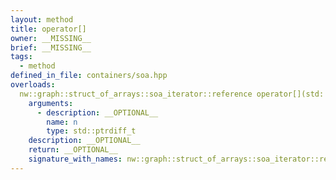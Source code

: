 ```yaml
---
layout: method
title: operator[]
owner: __MISSING__
brief: __MISSING__
tags:
  - method
defined_in_file: containers/soa.hpp
overloads:
  nw::graph::struct_of_arrays::soa_iterator::reference operator[](std::ptrdiff_t) const:
    arguments:
      - description: __OPTIONAL__
        name: n
        type: std::ptrdiff_t
    description: __OPTIONAL__
    return: __OPTIONAL__
    signature_with_names: nw::graph::struct_of_arrays::soa_iterator::reference operator[](std::ptrdiff_t n) const
---
```


